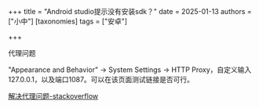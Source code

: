 +++
title = "Android studio提示没有安装sdk？"
date = 2025-01-13
authors = ["小中"]
[taxonomies]
tags = ["安卓"]

+++

代理问题

"Appearance and Behavior" -> System Settings -> HTTP Proxy，自定义输入127.0.0.1，以及端口1087。可以在该页面测试链接是否可行。

[解决代理问题-stackoverflow](https://stackoverflow.com/questions/28789556/android-studio-sdk-tools-directory-is-missing)

